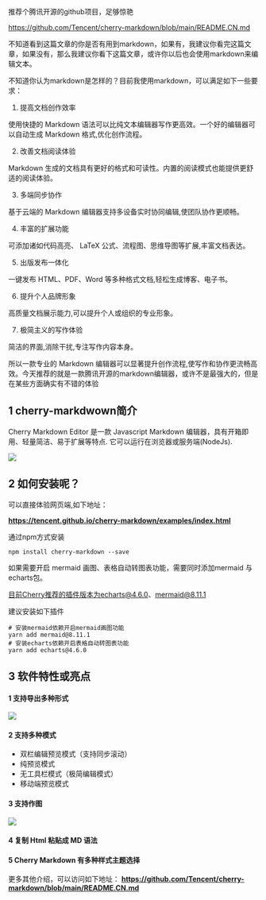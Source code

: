 推荐个腾讯开源的github项目，足够惊艳

https://github.com/Tencent/cherry-markdown/blob/main/README.CN.md


不知道看到这篇文章的你是否有用到markdown，如果有，我建议你看完这篇文章，如果没有，那么我建议你看下这篇文章，或许你以后也会使用markdown来编辑文本。

不知道你认为markdown是怎样的？目前我使用markdown，可以满足如下一些要求：

1. 提高文档创作效率

使用快捷的 Markdown 语法可以比纯文本编辑器写作更高效。一个好的编辑器可以自动生成 Markdown 格式,优化创作流程。

2. 改善文档阅读体验

Markdown 生成的文档具有更好的格式和可读性。内置的阅读模式也能提供更舒适的阅读体验。

3. 多端同步协作

基于云端的 Markdown 编辑器支持多设备实时协同编辑,使团队协作更顺畅。

4. 丰富的扩展功能

可添加诸如代码高亮、 LaTeX 公式、流程图、思维导图等扩展,丰富文档表达。

5. 出版发布一体化

一键发布 HTML、PDF、Word 等多种格式文档,轻松生成博客、电子书。

6. 提升个人品牌形象

高质量文档展示能力,可以提升个人或组织的专业形象。

7. 极简主义的写作体验

简洁的界面,消除干扰,专注写作内容本身。

所以一款专业的 Markdown 编辑器可以显著提升创作流程,使写作和协作更流畅高效。今天推荐的就是一款腾讯开源的markdown编辑器，或许不是最强大的，但是在某些方面确实有不错的体验

## 1  cherry-markdwown简介

Cherry Markdown Editor 是一款 Javascript Markdown 编辑器，具有开箱即用、轻量简洁、易于扩展等特点. 它可以运行在浏览器或服务端(NodeJs).


![](https://files.mdnice.com/user/46581/01d54912-226b-4e14-8d80-dd43af7f3eae.png)



## 2 如何安装呢？

可以直接体验网页端,如下地址：

**https://tencent.github.io/cherry-markdown/examples/index.html**

通过npm方式安装
```
npm install cherry-markdown --save
```
如果需要开启 mermaid 画图、表格自动转图表功能，需要同时添加mermaid 与echarts包。

目前Cherry推荐的插件版本为echarts@4.6.0、mermaid@8.11.1

建议安装如下插件
```
# 安装mermaid依赖开启mermaid画图功能
yarn add mermaid@8.11.1
# 安装echarts依赖开启表格自动转图表功能
yarn add echarts@4.6.0
```

## 3 软件特性或亮点

#### 1 支持导出多种形式


![](https://files.mdnice.com/user/46581/551b81a9-a676-4ab2-8e46-194359547a16.png)

#### 2 支持多种模式

- 双栏编辑预览模式（支持同步滚动）
- 纯预览模式
- 无工具栏模式（极简编辑模式）
- 移动端预览模式

#### 3 支持作图


![](https://files.mdnice.com/user/46581/1640dc68-877c-4cfc-9baf-3bc10f49f411.png)

#### 4 复制 Html 粘贴成 MD 语法

#### 5 Cherry Markdown 有多种样式主题选择

更多其他介绍，可以访问如下地址：
**https://github.com/Tencent/cherry-markdown/blob/main/README.CN.md**

